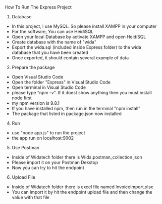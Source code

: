 How To Run The Express Project

1. Database
- In this project, I use MySQL. So please install XAMPP in your computer
- For the software, You can use HeidiSQL
- Open your local Database by activate XAMPP and open HeidiSQL
- Create database with the name of "wida"
- Export the wida.sql (included inside Express folder) to the wida database that you have been created
- Once exported, it should contain several example of data
   
2. Prepare the package
- Open Visual Studio Code
- Open the folder "Express" in Visual Studio Code
- Open terminal in Visual Studio Code
- please type "npm -v". If it doest show anything then you must install node first
- my npm version is 9.8.1
- If you have installed npm, then run in the terminal "npm install"
- The package that listed in package.json now installed

4. Run
- use "node app.js" to run the project
- the app run on localhost:9002
   
5. Use Postman
- Inside of Widatech folder there is Wida.postman_collection.json
- Please import it on your Postman Dekstop
- Now you can try to hit the endpoint
   
6. Upload File
- Inside of Widatech folder there is excel file named InvoiceImport.xlsx
- You can import it by hit the endpoint upload file and then change the value with that file  

